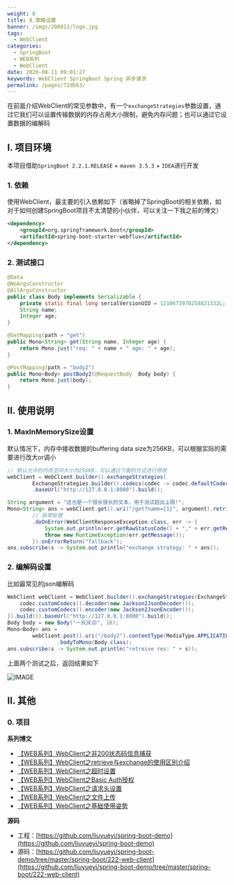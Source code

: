 ```yaml
---
weight: 8
title: 8.策略设置
banner: /imgs/200811/logo.jpg
tags: 
  - WebClient
categories: 
  - SpringBoot
  - WEB系列
  - WebClient
date: 2020-08-11 09:01:27
keywords: WebClient SpringBoot Spring 异步请求
permalink: /pages/72db63/
---
```


在前面介绍WebClient的常见参数中，有一个`exchangeStrategies`参数设置，通过它我们可以设置传输数据的内存占用大小限制，避免内存问题；也可以通过它设置数据的编解码

<!-- more -->

## I. 项目环境

本项目借助`SpringBoot 2.2.1.RELEASE` + `maven 3.5.3` + `IDEA`进行开发

### 1. 依赖

使用WebClient，最主要的引入依赖如下（省略掉了SpringBoot的相关依赖，如对于如何创建SpringBoot项目不太清楚的小伙伴，可以关注一下我之前的博文）

```xml
<dependency>
    <groupId>org.springframework.boot</groupId>
    <artifactId>spring-boot-starter-webflux</artifactId>
</dependency>
```

### 2. 测试接口

```java
@Data
@NoArgsConstructor
@AllArgsConstructor
public class Body implements Serializable {
    private static final long serialVersionUID = 1210673970258821332L;
    String name;
    Integer age;
}

@GetMapping(path = "get")
public Mono<String> get(String name, Integer age) {
    return Mono.just("req: " + name + " age: " + age);
}

@PostMapping(path = "body2")
public Mono<Body> postBody2(@RequestBody  Body body) {
    return Mono.just(body);
}
```

## II. 使用说明

### 1. MaxInMemorySize设置

默认情况下，内存中接收数据的buffering data size为256KB，可以根据实际的需要进行改大or调小


```java
// 默认允许的内存空间大小为256KB，可以通过下面的方式进行修改
webClient = WebClient.builder().exchangeStrategies(
        ExchangeStrategies.builder().codecs(codec -> codec.defaultCodecs().maxInMemorySize(10)).build())
        .baseUrl("http://127.0.0.1:8080").build();

String argument = "这也是一个很长很长的文本，用于测试超出上限!";
Mono<String> ans = webClient.get().uri("/get?name={1}", argument).retrieve().bodyToMono(String.class)
        // 异常处理
        .doOnError(WebClientResponseException.class, err -> {
            System.out.println(err.getRawStatusCode() + "," + err.getResponseBodyAsString());
            throw new RuntimeException(err.getMessage());
        }).onErrorReturn("fallback");
ans.subscribe(s -> System.out.println("exchange strategy: " + ans));
```

### 2. 编解码设置

比如最常见的json编解码

```java
WebClient webClient = WebClient.builder().exchangeStrategies(ExchangeStrategies.builder().codecs(codec -> {
    codec.customCodecs().decoder(new Jackson2JsonDecoder());
    codec.customCodecs().encoder(new Jackson2JsonEncoder());
}).build()).baseUrl("http://127.0.0.1:8080").build();
Body body = new Body("一灰灰😝", 18);
Mono<Body> ans =
        webClient.post().uri("/body2").contentType(MediaType.APPLICATION_JSON).bodyValue(body).retrieve()
                .bodyToMono(Body.class);
ans.subscribe(s -> System.out.println("retreive res: " + s));
```


上面两个测试之后，返回结果如下

![IMAGE](/imgs/200811/00.jpg)


## II. 其他

### 0. 项目

**系列博文**

- [【WEB系列】WebClient之非200状态码信息捕获](http://spring.hhui.top/spring-blog/2020/08/03/200803-SpringBoot%E7%B3%BB%E5%88%97WebClient%E4%B9%8B%E9%9D%9E200%E7%8A%B6%E6%80%81%E7%A0%81%E4%BF%A1%E6%81%AF%E6%8D%95%E8%8E%B7/)
- [【WEB系列】WebClient之retrieve与exchange的使用区别介绍](http://spring.hhui.top/spring-blog/2020/07/28/200728-SpringBoot%E7%B3%BB%E5%88%97WebClient%E4%B9%8Bretrieve%E4%B8%8Eexchange%E7%9A%84%E4%BD%BF%E7%94%A8%E5%8C%BA%E5%88%AB%E4%BB%8B%E7%BB%8D/)
- [【WEB系列】WebClient之超时设置](http://spring.hhui.top/spring-blog/2020/07/17/200717-SpringBoot%E7%B3%BB%E5%88%97WebClient%E4%B9%8B%E8%B6%85%E6%97%B6%E8%AE%BE%E7%BD%AE/)
- [【WEB系列】WebClient之Basic Auth授权](http://spring.hhui.top/spring-blog/2020/07/16/200716-SpringBoot%E7%B3%BB%E5%88%97WebClient%E4%B9%8BBasic-Auth%E6%8E%88%E6%9D%83/)
- [【WEB系列】WebClient之请求头设置](http://spring.hhui.top/spring-blog/2020/07/14/200714-SpringBoot%E7%B3%BB%E5%88%97WebClient%E4%B9%8B%E8%AF%B7%E6%B1%82%E5%A4%B4%E8%AE%BE%E7%BD%AE/)
- [【WEB系列】WebClient之文件上传](http://spring.hhui.top/spring-blog/2020/07/13/200713-SpringBoot%E7%B3%BB%E5%88%97WebClient%E4%B9%8B%E6%96%87%E4%BB%B6%E4%B8%8A%E4%BC%A0/)
- [【WEB系列】WebClient之基础使用姿势](http://spring.hhui.top/spring-blog/2020/07/09/200709-SpringBoot%E7%B3%BB%E5%88%97WebClient%E4%B9%8B%E5%9F%BA%E7%A1%80%E4%BD%BF%E7%94%A8%E5%A7%BF%E5%8A%BF/)

**源码**

- 工程：[https://github.com/liuyueyi/spring-boot-demo](https://github.com/liuyueyi/spring-boot-demo)
- 源码：[https://github.com/liuyueyi/spring-boot-demo/tree/master/spring-boot/222-web-client](https://github.com/liuyueyi/spring-boot-demo/tree/master/spring-boot/222-web-client)



